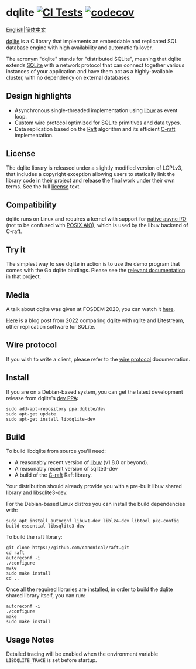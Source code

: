 dqlite [![CI Tests](https://github.com/canonical/dqlite/actions/workflows/build-and-test.yml/badge.svg)](https://github.com/canonical/dqlite/actions/workflows/build-and-test.yml) [![codecov](https://codecov.io/gh/canonical/dqlite/branch/master/graph/badge.svg)](https://codecov.io/gh/canonical/dqlite)
======

[English](./README.md)|[简体中文](./README_CH.md)

[dqlite](https://dqlite.io) is a C library that implements an embeddable and replicated SQL database
engine with high availability and automatic failover.

The acronym "dqlite" stands for "distributed SQLite", meaning that dqlite extends
[SQLite](https://sqlite.org/) with a network protocol that can connect together
various instances of your application and have them act as a highly-available
cluster, with no dependency on external databases.

Design highlights
----------------

* Asynchronous single-threaded implementation using [libuv](https://libuv.org/)
  as event loop.
* Custom wire protocol optimized for SQLite primitives and data types.
* Data replication based on the [Raft](https://raft.github.io/) algorithm and its
  efficient [C-raft](https://github.com/canonical/raft) implementation.

License
-------

The dqlite library is released under a slightly modified version of LGPLv3, that
includes a copyright exception allowing users to statically link the library code
in their project and release the final work under their own terms. See the full
[license](https://github.com/canonical/dqlite/blob/master/LICENSE) text.

Compatibility
-------------

dqlite runs on Linux and requires a kernel with support for [native async
I/O](https://man7.org/linux/man-pages/man2/io_setup.2.html) (not to be confused
with [POSIX AIO](https://man7.org/linux/man-pages/man7/aio.7.html)), which is
used by the libuv backend of C-raft.

Try it
-------

The simplest way to see dqlite in action is to use the demo program that comes
with the Go dqlite bindings. Please see the [relevant
documentation](https://github.com/canonical/go-dqlite#demo) in that project.

Media
-----

A talk about dqlite was given at FOSDEM 2020, you can watch it
[here](https://fosdem.org/2020/schedule/event/dqlite/).

[Here](https://gcore.com/blog/comparing-litestream-rqlite-dqlite/) is a blog post from 2022 comparing dqlite with rqlite and Litestream, other replication software for SQLite.

Wire protocol
-------------

If you wish to write a client, please refer to the [wire protocol](https://dqlite.io/docs/protocol)
documentation.

Install
-------

If you are on a Debian-based system, you can get the latest development release from
dqlite's [dev PPA](https://launchpad.net/~dqlite/+archive/ubuntu/dev):

```
sudo add-apt-repository ppa:dqlite/dev
sudo apt-get update
sudo apt-get install libdqlite-dev
```

Build
-----

To build libdqlite from source you'll need:

* A reasonably recent version of [libuv](http://libuv.org/) (v1.8.0 or beyond).
* A reasonably recent version of sqlite3-dev
* A build of the [C-raft](https://github.com/canonical/raft) Raft library.

Your distribution should already provide you with a pre-built libuv shared
library and libsqlite3-dev.

For the Debian-based Linux distros you can install the build dependencies with:

```
sudo apt install autoconf libuv1-dev liblz4-dev libtool pkg-config build-essential libsqlite3-dev
```

To build the raft library:

```
git clone https://github.com/canonical/raft.git
cd raft
autoreconf -i
./configure
make
sudo make install
cd ..
```

Once all the required libraries are installed, in order to build the dqlite
shared library itself, you can run:

```
autoreconf -i
./configure
make
sudo make install
```

Usage Notes
-----------

Detailed tracing will be enabled when the environment variable `LIBDQLITE_TRACE` is set before startup.

